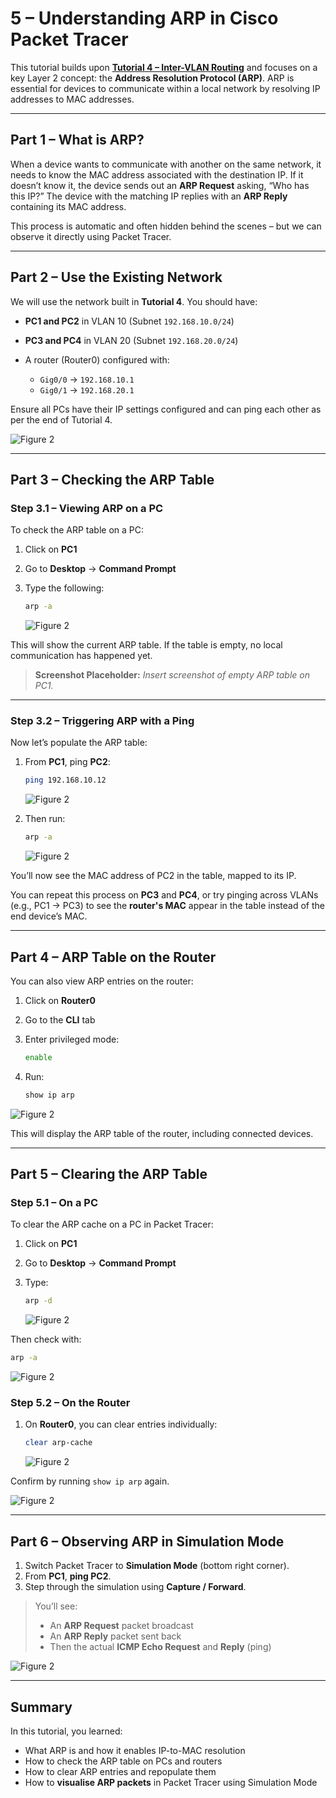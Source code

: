 # 5 – Understanding ARP in Cisco Packet Tracer

This tutorial builds upon [**Tutorial 4 – Inter-VLAN Routing**](../cisco/tutorial-series/tutorial4) and focuses on a key Layer 2 concept: the **Address Resolution Protocol (ARP)**. ARP is essential for devices to communicate within a local network by resolving IP addresses to MAC addresses.

---

## Part 1 – What is ARP?

When a device wants to communicate with another on the same network, it needs to know the MAC address associated with the destination IP. If it doesn’t know it, the device sends out an **ARP Request** asking, “Who has this IP?” The device with the matching IP replies with an **ARP Reply** containing its MAC address.

This process is automatic and often hidden behind the scenes – but we can observe it directly using Packet Tracer.

---

## Part 2 – Use the Existing Network

We will use the network built in **Tutorial 4**. You should have:

* **PC1 and PC2** in VLAN 10 (Subnet `192.168.10.0/24`)
* **PC3 and PC4** in VLAN 20 (Subnet `192.168.20.0/24`)
* A router (Router0) configured with:

  * `Gig0/0` → `192.168.10.1`
  * `Gig0/1` → `192.168.20.1`

Ensure all PCs have their IP settings configured and can ping each other as per the end of Tutorial 4.

![Figure 2](../../img/cisco-tutorials/tutorial-5/fig1.png)

---

## Part 3 – Checking the ARP Table

### Step 3.1 – Viewing ARP on a PC

To check the ARP table on a PC:

1. Click on **PC1**
2. Go to **Desktop** → **Command Prompt**
3. Type the following:

   ```bash
   arp -a
   ```

   ![Figure 2](../../img/cisco-tutorials/tutorial-5/fig1.png)

This will show the current ARP table. If the table is empty, no local communication has happened yet.

> **Screenshot Placeholder:**
> *Insert screenshot of empty ARP table on PC1.*

---

### Step 3.2 – Triggering ARP with a Ping

Now let’s populate the ARP table:

1. From **PC1**, ping **PC2**:

   ```bash
   ping 192.168.10.12
   ```

   ![Figure 2](../../img/cisco-tutorials/tutorial-5/fig1.png)

2. Then run:

   ```bash
   arp -a
   ```

   ![Figure 2](../../img/cisco-tutorials/tutorial-5/fig1.png)

You’ll now see the MAC address of PC2 in the table, mapped to its IP.

You can repeat this process on **PC3** and **PC4**, or try pinging across VLANs (e.g., PC1 → PC3) to see the **router's MAC** appear in the table instead of the end device’s MAC.

---

## Part 4 – ARP Table on the Router

You can also view ARP entries on the router:

1. Click on **Router0**

2. Go to the **CLI** tab

3. Enter privileged mode:

   ```bash
   enable
   ```

4. Run:

   ```bash
   show ip arp
   ```

![Figure 2](../../img/cisco-tutorials/tutorial-5/fig1.png)

This will display the ARP table of the router, including connected devices.

---

## Part 5 – Clearing the ARP Table

### Step 5.1 – On a PC

To clear the ARP cache on a PC in Packet Tracer:

1. Click on **PC1**
2. Go to **Desktop** → **Command Prompt**
3. Type:

   ```bash
   arp -d
   ```

   ![Figure 2](../../img/cisco-tutorials/tutorial-5/fig1.png)

Then check with:

```bash
arp -a
```

![Figure 2](../../img/cisco-tutorials/tutorial-5/fig1.png)

### Step 5.2 – On the Router

1. On **Router0**, you can clear entries individually:

   ```bash
   clear arp-cache
   ```

   ![Figure 2](../../img/cisco-tutorials/tutorial-5/fig1.png)

Confirm by running `show ip arp` again.

![Figure 2](../../img/cisco-tutorials/tutorial-5/fig1.png)

---

## Part 6 – Observing ARP in Simulation Mode

1. Switch Packet Tracer to **Simulation Mode** (bottom right corner).
2. From **PC1**, **ping PC2**.
3. Step through the simulation using **Capture / Forward**.

> You’ll see:
>
> * An **ARP Request** packet broadcast
> * An **ARP Reply** packet sent back
> * Then the actual **ICMP Echo Request** and **Reply** (ping)

![Figure 2](../../img/cisco-tutorials/tutorial-5/fig1.png)

---

## Summary

In this tutorial, you learned:

* What ARP is and how it enables IP-to-MAC resolution
* How to check the ARP table on PCs and routers
* How to clear ARP entries and repopulate them
* How to **visualise ARP packets** in Packet Tracer using Simulation Mode
